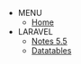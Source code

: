 <!-- _sidebar.md -->

* MENU
	* [Home](/)
* LARAVEL
	* [Notes 5.5](Laravel5.5.md "Laravel notes")
	* [Datatables](Laravel_Datatables.md)